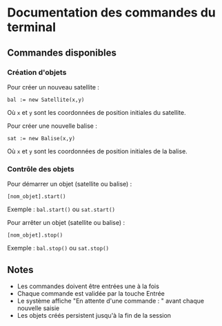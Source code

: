 # Documentation des commandes du terminal

## Commandes disponibles

### Création d'objets

Pour créer un nouveau satellite :
```
bal := new Satellite(x,y)
```
Où `x` et `y` sont les coordonnées de position initiales du satellite.

Pour créer une nouvelle balise :
```
sat := new Balise(x,y)
```
Où `x` et `y` sont les coordonnées de position initiales de la balise.

### Contrôle des objets

Pour démarrer un objet (satellite ou balise) :
```
[nom_objet].start()
```
Exemple : `bal.start()` ou `sat.start()`

Pour arrêter un objet (satellite ou balise) :
```
[nom_objet].stop()
```
Exemple : `bal.stop()` ou `sat.stop()`


## Notes
- Les commandes doivent être entrées une à la fois
- Chaque commande est validée par la touche Entrée
- Le système affiche "En attente d'une commande : " avant chaque nouvelle saisie
- Les objets créés persistent jusqu'à la fin de la session
